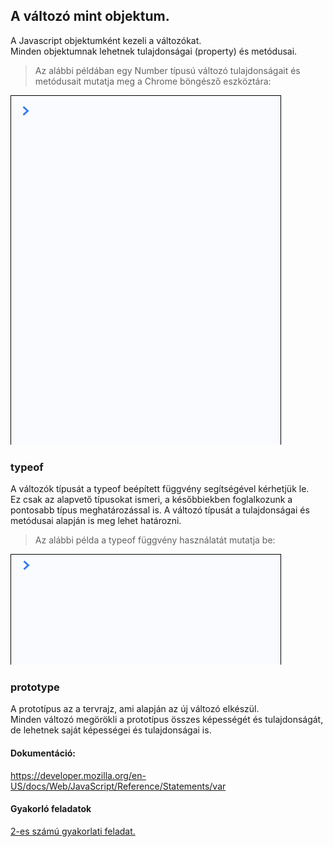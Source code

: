 ## A változó mint objektum.
A Javascript objektumként kezeli a változókat.  
Minden objektumnak lehetnek tulajdonságai (property) és metódusai.  
> Az alábbi példában egy Number típusú változó tulajdonságait és metódusait mutatja meg a Chrome böngésző eszköztára:  
  
![Változó objektum tulajdonságai](/docs/basic/week2/image/variable_as_object.gif)

### typeof
A változók típusát a typeof beépített függvény segítségével kérhetjük le.  
Ez csak az alapvető típusokat ismeri, a későbbiekben foglalkozunk a pontosabb típus meghatározással is. 
A változó típusát a tulajdonságai és metódusai alapján is meg lehet határozni.  
> Az alábbi példa a typeof függvény használatát mutatja be:  
  
![Változó típusának meghatározása](/docs/basic/week2/image/variable_typeof.gif)

### prototype  
A prototípus az a tervrajz, ami alapján az új változó elkészül.  
Minden változó megörökli a prototípus összes képességét és tulajdonságát, de lehetnek saját képességei és tulajdonságai is.  
  
#### Dokumentáció:  
https://developer.mozilla.org/en-US/docs/Web/JavaScript/Reference/Statements/var

#### Gyakorló feladatok  
[2-es számú gyakorlati feladat.](http://cherryapps.hu/yellow-road)
